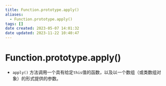 ```yaml
---
title: Function.prototype.apply()
aliases:
  - Function.prototype.apply()
tags: []
date created: 2023-05-07 14:01:32
date updated: 2023-11-22 10:40:47
---
```


# Function.prototype.apply()

- `apply()` 方法调用一个具有给定`this`值的函数，以及以一个数组（或类数组对象）的形式提供的参数。
